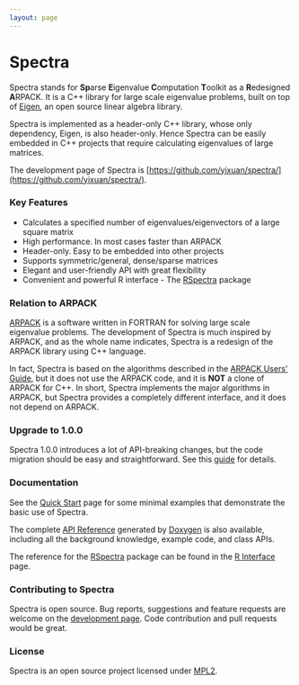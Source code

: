 ```yaml
---
layout: page
---
```


# Spectra

Spectra stands for **Sp**arse **E**igenvalue **C**omputation **T**oolkit
as a **R**edesigned **A**RPACK. It is a C++ library for large scale eigenvalue
problems, built on top of [Eigen](http://eigen.tuxfamily.org),
an open source linear algebra library.

Spectra is implemented as a header-only C++ library, whose only dependency,
Eigen, is also header-only. Hence Spectra can be easily embedded in
C++ projects that require calculating eigenvalues of large matrices.

The development page of Spectra is
[https://github.com/yixuan/spectra/](https://github.com/yixuan/spectra/).

### Key Features

- Calculates a specified number of eigenvalues/eigenvectors of a large square matrix
- High performance. In most cases faster than ARPACK
- Header-only. Easy to be embedded into other projects
- Supports symmetric/general, dense/sparse matrices
- Elegant and user-friendly API with great flexibility
- Convenient and powerful R interface - The [RSpectra](https://CRAN.R-project.org/package=RSpectra)
package

### Relation to ARPACK

[ARPACK](http://www.caam.rice.edu/software/ARPACK/) is a software written in
FORTRAN for solving large scale eigenvalue problems. The development of
Spectra is much inspired by ARPACK, and as the whole name indicates,
Spectra is a redesign of the ARPACK library using C++ language.

In fact, Spectra is based on the algorithms described in the
[ARPACK Users' Guide](http://www.caam.rice.edu/software/ARPACK/UG/ug.html),
but it does not use the ARPACK code, and it is **NOT** a clone of ARPACK for C++.
In short, Spectra implements the major algorithms in ARPACK,
but Spectra provides a completely different interface, and it does not
depend on ARPACK.

### Upgrade to 1.0.0

Spectra 1.0.0 introduces a lot of API-breaking changes, but the code migration
should be easy and straightforward. See this [guide](upgrade.html) for details.

### Documentation

See the [Quick Start](quick-start.html) page for some minimal examples that demonstrate the
basic use of Spectra.

The complete [API Reference](doc/index.html) generated by
[Doxygen](http://www.doxygen.org/) is also available,
including all the background knowledge, example code, and class APIs.

The reference for the [RSpectra](https://CRAN.R-project.org/package=RSpectra) package
can be found in the [R Interface](r-interface.html) page.

### Contributing to Spectra

Spectra is open source. Bug reports, suggestions and feature requests are welcome
on the [development page](https://github.com/yixuan/spectra/). Code contribution
and pull requests would be great.

### License

Spectra is an open source project licensed under
[MPL2](https://www.mozilla.org/MPL/2.0/).
